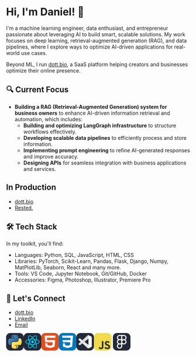 
# Hi, I'm Daniel! 👋

I'm a machine learning engineer, data enthusiast, and entrepreneur passionate about leveraging AI to build smart, scalable solutions. My work focuses on deep learning, retrieval-augmented generation (RAG), and data pipelines, where I explore ways to optimize AI-driven applications for real-world use cases.

Beyond ML, I run [dott.bio](https://get.dott.bio/), a SaaS platform helping creators and businesses optimize their online presence.

## 🔍 Current Focus
- **Building a RAG (Retrieval-Augmented Generation) system for business owners** to enhance AI-driven information retrieval and automation, which includes:
  - **Building and optimizing LangGraph infrastructure** to structure workflows effectively.
  - **Developing scalable data pipelines** to efficiently process and store information.
  - **Implementing prompt engineering** to refine AI-generated responses and improve accuracy.
  - **Designing APIs** for seamless integration with business applications and services.

## In Production

- [dott.bio](https://get.dott.bio/)
- [Rested.](https://chromewebstore.google.com/detail/rested/ppggpbbppdfibojdjognohooccbblinn)

## 🛠️ Tech Stack

In my toolkit, you'll find:

- Languages: Python, SQL, JavaScript, HTML, CSS
- Libraries: PyTorch, Scikit-Learn, Pandas, Flask, Django, Numpy, MatPlotLib, Seaborn, React and many more.
- Tools: VS Code, Jupyter Notebook, Git/GitHub, Docker
- Accessories: Figma, Photoshop, Illustrator, Premiere Pro

## 💬 Let's Connect
- [dott.bio](https://dott.bio/daniel)
- [LinkedIn](https://www.linkedin.com/in/daniel-palmqvist-soderman-18978414b/)
- [Email](mailto:daniel.soderman1997@gmail.com)


 <img src="https://github.com/tandpfun/skill-icons/blob/main/icons/Python-Dark.svg" width="48"><img src="https://github.com/tandpfun/skill-icons/blob/main/icons/React-Dark.svg" width="48"><img src="https://github.com/tandpfun/skill-icons/blob/main/icons/HTML.svg" width="48"><img src="https://github.com/tandpfun/skill-icons/blob/main/icons/CSS.svg" width="48"><img src="https://github.com/tandpfun/skill-icons/blob/main/icons/VSCode-Dark.svg" width="48"><img src="https://github.com/tandpfun/skill-icons/blob/main/icons/JavaScript.svg" width="48">  <img src="https://github.com/tandpfun/skill-icons/blob/main/icons/Figma-Dark.svg" width="48">
 
